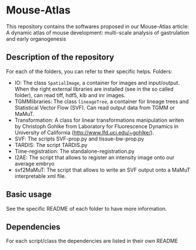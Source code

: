 # Mouse-Atlas

This repository contains the softwares proposed in our Mouse-Atlas article: A dynamic atlas of mouse development: multi-scale analysis of gastrulation and early organogenesis

## Description of the repository
For each of the folders, you can refer to their specific helps.
Folders:
  - IO: The class `SpatialImage`, a container for images and input/output. When the right external libraries are installed (see in the so called folder), can read tiff, hdf5, klb and inr images.
  - TGMMlibraries: The class `lineageTree`, a container for lineage trees and Statistical Vector Flow (SVF). Can read output data from TGMM or MaMuT.
  - Transformation: A class for linear transformations manipulation writen by Christoph Gohlke from Laboratory for Fluorescence Dynamics in University of California (http://www.lfd.uci.edu/~gohlke/).
  - SVF: The scripts SVF-prop.py and tissue-bw-prop.py
  - TARDIS: The script TARDIS.py
  - Time-registration: The standalone-registration.py
  - I2AE: The script that allows to register an intensity image onto our average embryo
  - svf2MaMuT: The script that allows to write an SVF output onto a MaMuT interpretable xml file.

## Basic usage
See the specific README of each folder to have more information.

## Dependencies
For each script/class the dependencies are listed in their own README
